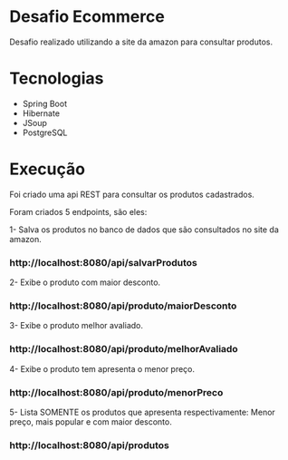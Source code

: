 # Desafio Ecommerce

Desafio realizado utilizando a site da amazon para consultar produtos.

# Tecnologias

- Spring Boot
- Hibernate
- JSoup
- PostgreSQL

# Execução

Foi criado uma api REST para consultar os produtos cadastrados.

Foram criados 5 endpoints, são eles:

1- Salva os produtos no banco de dados que são consultados no site da amazon.
### http://localhost:8080/api/salvarProdutos

2- Exibe o produto com maior desconto.
### http://localhost:8080/api/produto/maiorDesconto

3- Exibe o produto melhor avaliado.
### http://localhost:8080/api/produto/melhorAvaliado

4- Exibe o produto tem apresenta o menor preço.
### http://localhost:8080/api/produto/menorPreco

5- Lista SOMENTE os produtos que apresenta respectivamente: Menor preço, mais popular e com maior desconto.
### http://localhost:8080/api/produtos

